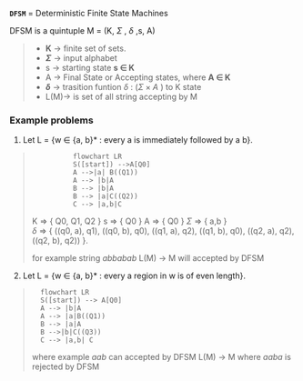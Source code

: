 **`DFSM`** = Deterministic Finite State Machines

DFSM is a quintuple  M = (K, $\Sigma$ , $\delta$ ,s, A)

>- **K** -> finite set of sets.
>- **$\Sigma$** -> input alphabet
>- s -> starting state  **s $\in$ K**
>- A -> Final State or Accepting states, where **A $\in$ K**
>- **$\delta$** -> trasition funtion $\delta$ : ($\Sigma \times A$ ) to K state
>- L(M)-> is set of all string accepting by M


### Example problems 

1.  Let L = {w $\in$ {a, b}* : every a is immediately followed by a b}.
>```mermaid
>			flowchart LR
>			S([start]) -->A[Q0]
>			A -->|a| B((Q1))
>			A --> |b|A
>			B --> |b|A
>			B --> |a|C((Q2))
>			C --> |a,b|C		
>```
>
>K => { Q0, Q1, Q2 } 
>s => { Q0 }
>A => { Q0 }
>$\Sigma$ => { a,b }  
>$\delta$ => { ((q0, a), q1),   ((q0, b), q0),  ((q1, a), q2),    ((q1, b), q0),  ((q2, a), q2), ((q2, b), q2)) }.
>
>for example string *abbabab* L(M) -> M will accepted by DFSM


2. Let L = {w $\in$ {a, b}*  : every a region in w is of even length}.
>```mermaid
>	flowchart LR
>	S([start]) --> A[Q0]
>	A --> |b|A
>	A --> |a|B((Q1))
>	B --> |a|A
>	B -->|b|C((Q3))
>	C --> |a,b| C
>```
>where example *aab* can accepted by DFSM L(M) -> M 
>where  *aaba* is rejected by DFSM